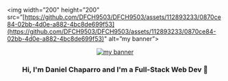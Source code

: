 <p align=”center”>

<img width=”200" height=”200" src=”[https://github.com/DFCH9503/DFCH9503/assets/112893233/0870ce84-02bb-4d0e-a882-4bc8de699f53](https://github.com/DFCH9503/DFCH9503/assets/112893233/0870ce84-02bb-4d0e-a882-4bc8de699f53)" alt=”my banner”>

</p>

<p align="center">
  <a href="https://www.yushi.dev/" target="_blank" rel="noreferrer"><img src="[https://user-images.githubusercontent.com/75753187/123350185-74ce0900-d528-11eb-848d-d92955dbb944.png](https://github.com/DFCH9503/DFCH9503/assets/112893233/0870ce84-02bb-4d0e-a882-4bc8de699f53)" alt="my banner"></a>
</p>

<h3 align="center">
Hi, I'm Daniel Chaparro and I'm a Full-Stack Web Dev 👋
</h3>

<!--
**DFCH9503/DFCH9503** is a ✨ _special_ ✨ repository because its `README.md` (this file) appears on your GitHub profile.

Here are some ideas to get you started:

- 🔭 I’m currently working on Node.js backend
- 🌱 I’m currently learning FULLSTACK Dev
- 👯 I’m looking to collaborate on ...
- 🤔 I’m looking for help with ...
- 💬 Ask me about ...
- 📫 How to reach me: ...
- 😄 Pronouns: ...
- ⚡ Fun fact: I'm a Mechanical engineer and love F1
-->
